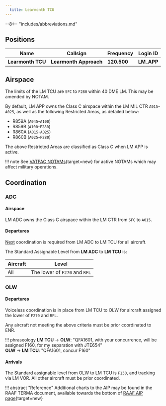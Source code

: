 ```yaml
---
  title: Learmonth TCU
---
```


--8<-- "includes/abbreviations.md"

## Positions

| Name               | Callsign       | Frequency        | Login ID              |
| ------------------ | -------------- | ---------------- | --------------------------------------|
| **Learmonth TCU**   | **Learmonth Approach**   | **120.500**        | **LM_APP**                                   |

## Airspace
The limits of the LM TCU are `SFC` to `F280` within 40 DME LM. This may be amended by NOTAM.

By default, LM APP owns the Class C airspace within the LM MIL CTR `A015`-`A025`, as well as the following Restricted Areas, as detailed below:

- R859A (`A045`-`A100`)  
- R859B (`A100`-`F280`)  
- R860A (`A015`-`A025`)  
- R860B (`A025`-`F280`)  

The above Restricted Areas are classified as Class C when LM APP is active.

!!! note
    See [VATPAC NOTAMs](https://vatpac.org/publications/notam){target=new} for active NOTAMs which may affect military operations.

## Coordination
### ADC
#### Airspace
LM ADC owns the Class C airspace within the LM CTR from `SFC` to `A015`.

#### Departures
[Next](../controller-skills/coordination.md#next) coordination is required from LM ADC to LM TCU for all aircraft.

The Standard Assignable Level from  **LM ADC** to **LM TCU** is:

| Aircraft | Level |
| -------- | ----- |
| All | The lower of `F270` and `RFL` | 

### OLW 
#### Departures
Voiceless coordination is in place from LM TCU to OLW for aircraft assigned the lower of `F270` and `RFL`.

Any aircraft not meeting the above criteria must be prior coordinated to ENR.

!!! phraseology
    <span class="hotline">**LM TCU** -> **OLW**</span>: "QFA1601, with your concurrence, will be assigned F160, for my separation with JTE654"  
    <span class="hotline">**OLW** -> **LM TCU**</span>: "QFA1601, concur F160"  

#### Arrivals
The Standard assignable level from OLW to LM TCU is `F130`, and tracking via LM VOR. All other aircraft must be prior coordinated.

!!! abstract "Reference"
    Additional charts to the AIP may be found in the RAAF TERMA document, available towards the bottom of [RAAF AIP page](https://ais-af.airforce.gov.au/australian-aip){target=new}

